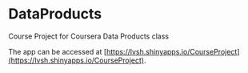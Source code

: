 # DataProducts
Course Project for Coursera Data Products class

The app can be accessed at [https://lvsh.shinyapps.io/CourseProject](https://lvsh.shinyapps.io/CourseProject).

